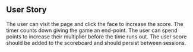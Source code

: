 ## User Story

The user can visit the page and click the face to increase the score. The timer counts down giving the game an end-point. The user can spend points to increase their multiplier before the time runs out. The user score should be added to the scoreboard and should persist between sessions.
